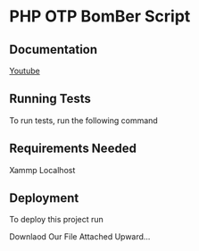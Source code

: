 
# PHP OTP BomBer Script

## Documentation

[Youtube](https://youtube.com/codeax10)



## Running Tests

To run tests, run the following command




## Requirements Needed

Xammp Localhost



## Deployment

To deploy this project run

Downlaod Our File Attached Upward...
